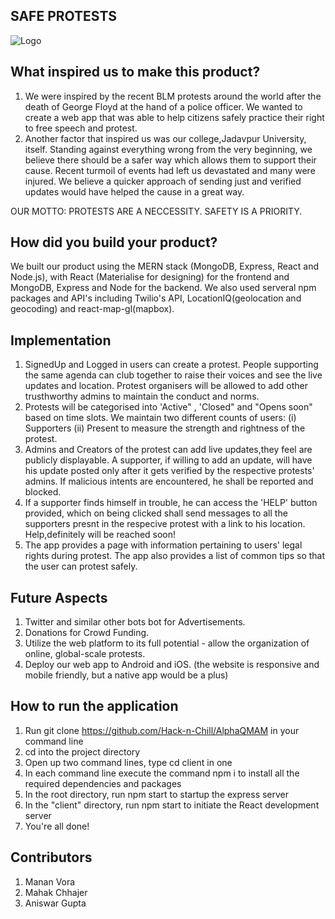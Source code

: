 ## SAFE PROTESTS

![Logo](https://www.freelogoservices.com/api/main/images/1j+ojFVDOMkX9Wytexe43D6kifCEqxVInxjIwXs1M3EMoAJtliAvj...Ro8...wy "Optional title")

## What inspired us to make this product?

1) We were inspired by the recent BLM protests around the world after the death of George Floyd at the hand of a police officer. We wanted to create a web app that was able to help citizens safely practice their right to free speech and protest.
2) Another factor that inspired us was our college,Jadavpur University, itself. Standing against everything wrong from the very beginning, we believe there should be a safer way which allows them to support their cause. Recent turmoil of events had left us devastated and many were injured. We believe a quicker approach of sending just and verified updates would have helped the cause in a great way.

OUR MOTTO: PROTESTS ARE A NECCESSITY. SAFETY IS A PRIORITY.

## How did you build your product?

We built our product using the MERN stack (MongoDB, Express, React and Node.js), with React (Materialise for designing) for the frontend and MongoDB, Express and Node for the backend. We also used serveral npm packages and API's including Twilio's API, LocationIQ(geolocation and geocoding) and react-map-gl(mapbox).

## Implementation

1) SignedUp and Logged in users can create a protest. People supporting the same agenda can club together to raise their voices and see the live updates and location. Protest organisers will be allowed to add other trusthworthy admins to maintain the conduct and norms.
2) Protests will be categorised into 'Active" , 'Closed" and "Opens soon" based on time slots. We maintain two different counts of users: (i) Supporters (ii) Present to measure the strength and rightness of the protest.
3) Admins and Creators of the protest can add live updates,they feel are publicly displayable. A supporter, if willing to add an update, will have his update posted only after it gets verified by the respective protests' admins. If malicious intents are encountered, he shall be reported and blocked. 
4) If a supporter finds himself in trouble, he can access the 'HELP' button provided, which on being clicked shall send messages to all the supporters presnt in the respecive protest with a link to his location. Help,definitely will be reached soon!
5) The app provides a page with information pertaining to users' legal rights during protest. The app also provides a list of common tips so that the user can protest safely.

## Future Aspects

1) Twitter and similar other bots bot for Advertisements.
2) Donations for Crowd Funding.
3) Utilize the web platform to its full potential - allow the organization of online, global-scale protests.
4) Deploy our web app to Android and iOS. (the website is responsive and mobile friendly, but a native app would be a plus)

## How to run the application
1) Run git clone https://github.com/Hack-n-Chill/AlphaQMAM in your command line
2) cd into the project directory
3) Open up two command lines, type cd client in one 
4) In each command line execute the command npm i to install all the required dependencies and packages
5) In the root directory, run npm start to startup the express server
6) In the "client" directory, run npm start to initiate the React development server
7) You're all done!

## Contributors

1) Manan Vora
2) Mahak Chhajer
3) Aniswar Gupta
















